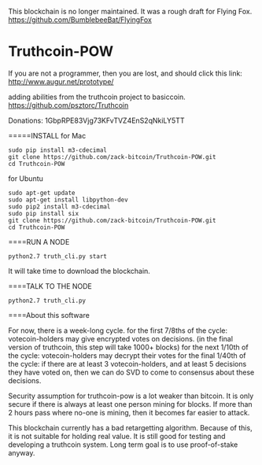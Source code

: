 This blockchain is no longer maintained. It was a rough draft for Flying Fox. https://github.com/BumblebeeBat/FlyingFox

Truthcoin-POW
=============

If you are not a programmer, then you are lost, and should click this link: http://www.augur.net/prototype/

adding abilities from the truthcoin project to basiccoin. https://github.com/psztorc/Truthcoin

Donations: 1GbpRPE83Vjg73KFvTVZ4EnS2qNkiLY5TT

=====INSTALL 
for Mac

    sudo pip install m3-cdecimal 
    git clone https://github.com/zack-bitcoin/Truthcoin-POW.git
    cd Truthcoin-POW

for Ubuntu

    sudo apt-get update
    sudo apt-get install libpython-dev
    sudo pip2 install m3-cdecimal 
    sudo pip install six
    git clone https://github.com/zack-bitcoin/Truthcoin-POW.git
    cd Truthcoin-POW

====RUN A NODE

    python2.7 truth_cli.py start

It will take time to download the blockchain.

====TALK TO THE NODE

    python2.7 truth_cli.py

====About this software

For now, there is a week-long cycle.
for the first 7/8ths of the cycle: votecoin-holders may give encrypted votes on decisions. (in the final version of truthcoin, this step will take 1000+ blocks)
for the next 1/10th of the cycle: votecoin-holders may decrypt their votes
for the final 1/40th of the cycle: if there are at least 3 votecoin-holders, and at least 5 decisions they have voted on, then we can do SVD to come to consensus about these decisions.

Security assumption for truthcoin-pow is a lot weaker than bitcoin. It is only
secure if there is always at least one person mining for blocks.
If more than 2 hours pass where no-one is mining, then it becomes far easier to attack.

This blockchain currently has a bad retargetting algorithm. Because of this, it is not
suitable for holding real value. It is still good for testing and developing a truthcoin
system.
Long term goal is to use proof-of-stake anyway.

